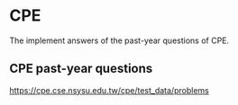 # CPE

The implement answers of the past-year questions of CPE.

## CPE past-year questions
https://cpe.cse.nsysu.edu.tw/cpe/test_data/problems
